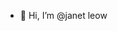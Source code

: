 - 👋 Hi, I’m @janet leow


<!---
leowmc/leowmc is a ✨ special ✨ repository because its `README.md` (this file) appears on your GitHub profile.
You can click the Preview link to take a look at your changes.
--->
